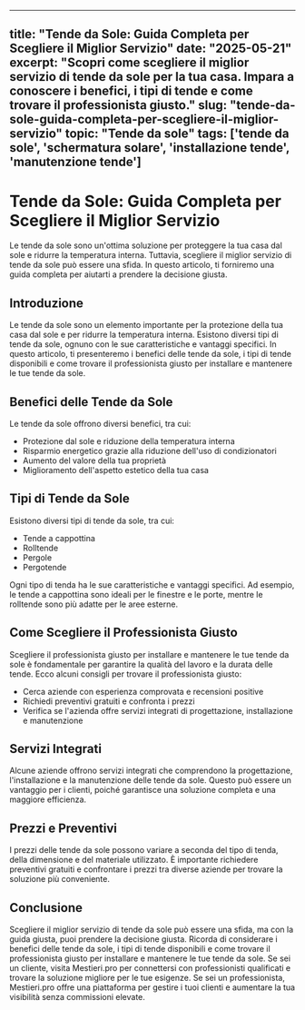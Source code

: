 
---
title: "Tende da Sole: Guida Completa per Scegliere il Miglior Servizio"
date: "2025-05-21"
excerpt: "Scopri come scegliere il miglior servizio di tende da sole per la tua casa. Impara a conoscere i benefici, i tipi di tende e come trovare il professionista giusto."
slug: "tende-da-sole-guida-completa-per-scegliere-il-miglior-servizio"
topic: "Tende da sole"
tags: ['tende da sole', 'schermatura solare', 'installazione tende', 'manutenzione tende']
---

# Tende da Sole: Guida Completa per Scegliere il Miglior Servizio

Le tende da sole sono un'ottima soluzione per proteggere la tua casa dal sole e ridurre la temperatura interna. Tuttavia, scegliere il miglior servizio di tende da sole può essere una sfida. In questo articolo, ti forniremo una guida completa per aiutarti a prendere la decisione giusta.

## Introduzione

Le tende da sole sono un elemento importante per la protezione della tua casa dal sole e per ridurre la temperatura interna. Esistono diversi tipi di tende da sole, ognuno con le sue caratteristiche e vantaggi specifici. In questo articolo, ti presenteremo i benefici delle tende da sole, i tipi di tende disponibili e come trovare il professionista giusto per installare e mantenere le tue tende da sole.

## Benefici delle Tende da Sole

Le tende da sole offrono diversi benefici, tra cui:

* Protezione dal sole e riduzione della temperatura interna
* Risparmio energetico grazie alla riduzione dell'uso di condizionatori
* Aumento del valore della tua proprietà
* Miglioramento dell'aspetto estetico della tua casa

## Tipi di Tende da Sole

Esistono diversi tipi di tende da sole, tra cui:

* Tende a cappottina
* Rolltende
* Pergole
* Pergotende

Ogni tipo di tenda ha le sue caratteristiche e vantaggi specifici. Ad esempio, le tende a cappottina sono ideali per le finestre e le porte, mentre le rolltende sono più adatte per le aree esterne.

## Come Scegliere il Professionista Giusto

Scegliere il professionista giusto per installare e mantenere le tue tende da sole è fondamentale per garantire la qualità del lavoro e la durata delle tende. Ecco alcuni consigli per trovare il professionista giusto:

* Cerca aziende con esperienza comprovata e recensioni positive
* Richiedi preventivi gratuiti e confronta i prezzi
* Verifica se l'azienda offre servizi integrati di progettazione, installazione e manutenzione

## Servizi Integrati

Alcune aziende offrono servizi integrati che comprendono la progettazione, l'installazione e la manutenzione delle tende da sole. Questo può essere un vantaggio per i clienti, poiché garantisce una soluzione completa e una maggiore efficienza.

## Prezzi e Preventivi

I prezzi delle tende da sole possono variare a seconda del tipo di tenda, della dimensione e del materiale utilizzato. È importante richiedere preventivi gratuiti e confrontare i prezzi tra diverse aziende per trovare la soluzione più conveniente.

## Conclusione

Scegliere il miglior servizio di tende da sole può essere una sfida, ma con la guida giusta, puoi prendere la decisione giusta. Ricorda di considerare i benefici delle tende da sole, i tipi di tende disponibili e come trovare il professionista giusto per installare e mantenere le tue tende da sole. Se sei un cliente, visita Mestieri.pro per connettersi con professionisti qualificati e trovare la soluzione migliore per le tue esigenze. Se sei un professionista, Mestieri.pro offre una piattaforma per gestire i tuoi clienti e aumentare la tua visibilità senza commissioni elevate.
